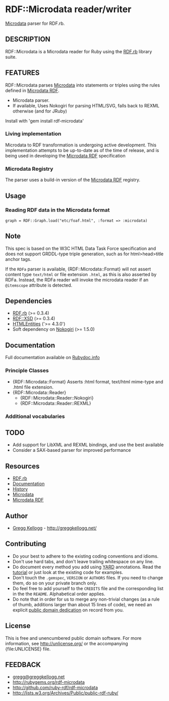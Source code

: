# RDF::Microdata reader/writer

[Microdata][] parser for RDF.rb.

## DESCRIPTION
RDF::Microdata is a Microdata reader for Ruby using the [RDF.rb][RDF.rb] library suite.

## FEATURES
RDF::Microdata parses [Microdata][] into statements or triples using the rules defined in [Microdata RDF][].

* Microdata parser.
* If available, Uses Nokogiri for parsing HTML/SVG, falls back to REXML otherwise (and for JRuby)

Install with 'gem install rdf-microdata'

### Living implementation
Microdata to RDF transformation is undergoing active development. This implementation attempts to be up-to-date
as of the time of release, and is being used in developing the [Microdata RDF][] specification

### Microdata Registry
The parser uses a build-in version of the [Microdata RDF][] registry.

## Usage

### Reading RDF data in the Microdata format

    graph = RDF::Graph.load("etc/foaf.html", :format => :microdata)

## Note
This spec is based on the W3C HTML Data Task Force specification and does not support
GRDDL-type triple generation, such as for html>head>title anchor tags.

If the `RDFa` parser is available, {RDF::Microdata::Format} will not assert content type `text/html` or file extension `.html`, as this is also asserted by RDFa. Instead, the RDFa reader will invoke the microdata reader if an `@itemscope` attribute is detected.
  
## Dependencies
* [RDF.rb](http://rubygems.org/gems/rdf) (>= 0.3.4)
* [RDF::XSD](http://rubygems.org/gems/rdf-xsd) (>= 0.3.4)
* [HTMLEntities](https://rubygems.org/gems/htmlentities) ('>= 4.3.0')
* Soft dependency on [Nokogiri](http://rubygems.org/gems/nokogiri) (>= 1.5.0)

## Documentation
Full documentation available on [Rubydoc.info][Microdata doc]

### Principle Classes
* {RDF::Microdata::Format}
  Asserts :html format, text/html mime-type and .html file extension.
* {RDF::Microdata::Reader}
  * {RDF::Microdata::Reader::Nokogiri}
  * {RDF::Microdata::Reader::REXML}

### Additional vocabularies

## TODO
* Add support for LibXML and REXML bindings, and use the best available
* Consider a SAX-based parser for improved performance

## Resources
* [RDF.rb][RDF.rb]
* [Documentation](http://rdf.rubyforge.org/microdata)
* [History](file:History.md)
* [Microdata][]
* [Microdata RDF][]

## Author
* [Gregg Kellogg](http://github.com/gkellogg) - <http://greggkellogg.net/>

## Contributing

* Do your best to adhere to the existing coding conventions and idioms.
* Don't use hard tabs, and don't leave trailing whitespace on any line.
* Do document every method you add using [YARD][] annotations. Read the
  [tutorial][YARD-GS] or just look at the existing code for examples.
* Don't touch the `.gemspec`, `VERSION` or `AUTHORS` files. If you need to
  change them, do so on your private branch only.
* Do feel free to add yourself to the `CREDITS` file and the corresponding
  list in the the `README`. Alphabetical order applies.
* Do note that in order for us to merge any non-trivial changes (as a rule
  of thumb, additions larger than about 15 lines of code), we need an
  explicit [public domain dedication][PDD] on record from you.

## License

This is free and unencumbered public domain software. For more information,
see <http://unlicense.org/> or the accompanying {file:UNLICENSE} file.

## FEEDBACK

* gregg@greggkellogg.net
* <http://rubygems.org/rdf-microdata>
* <http://github.com/ruby-rdf/rdf-microdata>
* <http://lists.w3.org/Archives/Public/public-rdf-ruby/>

[RDF.rb]:           http://rdf.rubyforge.org/
[YARD]:             http://yardoc.org/
[YARD-GS]:          http://rubydoc.info/docs/yard/file/docs/GettingStarted.md
[PDD]:              http://lists.w3.org/Archives/Public/public-rdf-ruby/2010May/0013.html
[Microdata]:        http://dev.w3.org/html5/md/Overview.html                                      "HTML Microdata"
[Microdata RDF]:    https://dvcs.w3.org/hg/htmldata/raw-file/default/microdata-rdf/index.html     "Microdata to RDF"
[Microdata doc]:    http://rubydoc.info/github/ruby-rdf/rdf-microdata/frames
